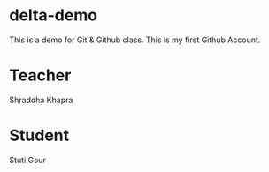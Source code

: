 # delta-demo
This is a demo for Git & Github class.
This is my first Github Account.

# Teacher
Shraddha Khapra
 
 # Student
 Stuti Gour